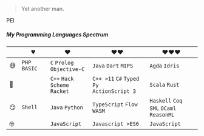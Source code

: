 > Yet another man.

PEI

##### My Programming Languages Spectrum

|     | 💔️           | ❤️ ️                                          | ❤️❤️ ️                                          | ❤️❤️❤️ ️                                      |
| --- | ------------- | --------------------------------------------- | ----------------------------------------------- | --------------------------------------------- |
| 😅  | `PHP` `BASIC` | `C` `Prolog` <br> `Objective-C`               |  `Java` `Dart` `MIPS`                           |   `Agda` `Idris`                 |
| 🧐  |               | `C++` `Hack` <br> `Scheme` `Racket`           | `C++ >11` `C#` `Typed Py` <br> `ActionScript 3` | `Scala` `Rust`                                |
| 😏  | `Shell`       | `Java` `Python`                               | `TypeScript` `Flow` `WASM`                      | `Haskell` `Coq` <br> `SML` `OCaml` `ReasonML` |
| 🤓  |               | `JavaScript`                                  | `Javascript >ES6`                               | `JavaScript`                               |



